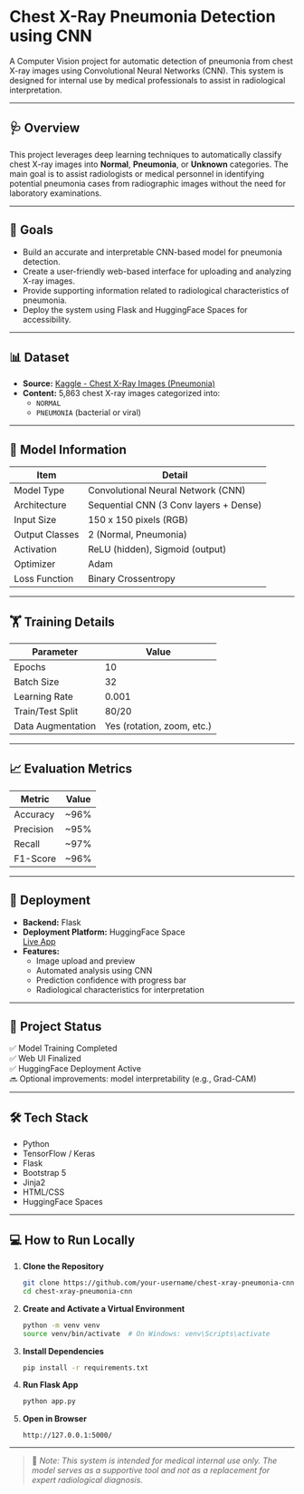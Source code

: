 # Chest X-Ray Pneumonia Detection using CNN

A Computer Vision project for automatic detection of pneumonia from chest X-ray images using Convolutional Neural Networks (CNN). This system is designed for internal use by medical professionals to assist in radiological interpretation.

---

## 🩺 Overview

This project leverages deep learning techniques to automatically classify chest X-ray images into **Normal**, **Pneumonia**, or **Unknown** categories. The main goal is to assist radiologists or medical personnel in identifying potential pneumonia cases from radiographic images without the need for laboratory examinations.

---

## 🎯 Goals

- Build an accurate and interpretable CNN-based model for pneumonia detection.
- Create a user-friendly web-based interface for uploading and analyzing X-ray images.
- Provide supporting information related to radiological characteristics of pneumonia.
- Deploy the system using Flask and HuggingFace Spaces for accessibility.

---

## 📊 Dataset

- **Source:** [Kaggle - Chest X-Ray Images (Pneumonia)](https://www.kaggle.com/datasets/paultimothymooney/chest-xray-pneumonia/data)
- **Content:** 5,863 chest X-ray images categorized into:
  - `NORMAL`
  - `PNEUMONIA` (bacterial or viral)

---

## 🧠 Model Information

| Item           | Detail                                 |
|----------------|----------------------------------------|
| Model Type     | Convolutional Neural Network (CNN)     |
| Architecture   | Sequential CNN (3 Conv layers + Dense) |
| Input Size     | 150 x 150 pixels (RGB)                 |
| Output Classes | 2 (Normal, Pneumonia)                  |
| Activation     | ReLU (hidden), Sigmoid (output)        |
| Optimizer      | Adam                                   |
| Loss Function  | Binary Crossentropy                    |

---

## 🏋️ Training Details

| Parameter          | Value        |
|--------------------|--------------|
| Epochs             | 10           |
| Batch Size         | 32           |
| Learning Rate      | 0.001        |
| Train/Test Split   | 80/20        |
| Data Augmentation  | Yes (rotation, zoom, etc.) |

---

## 📈 Evaluation Metrics

| Metric             | Value        |
|--------------------|--------------|
| Accuracy           | ~96%         |
| Precision          | ~95%         |
| Recall             | ~97%         |
| F1-Score           | ~96%         |

---

## 🚀 Deployment

- **Backend:** Flask
- **Deployment Platform:** HuggingFace Space  
  [Live App](https://huggingface.co/spaces/jimikeren/pneumonia-detection)
- **Features:**
  - Image upload and preview
  - Automated analysis using CNN
  - Prediction confidence with progress bar
  - Radiological characteristics for interpretation

---

## 📌 Project Status

✅ Model Training Completed  
✅ Web UI Finalized  
✅ HuggingFace Deployment Active  
🔜 Optional improvements: model interpretability (e.g., Grad-CAM)

---

## 🛠️ Tech Stack

- Python
- TensorFlow / Keras
- Flask
- Bootstrap 5
- Jinja2
- HTML/CSS
- HuggingFace Spaces

---

## 💻 How to Run Locally

1. **Clone the Repository**
   ```bash
   git clone https://github.com/your-username/chest-xray-pneumonia-cnn.git
   cd chest-xray-pneumonia-cnn
   ```

2. **Create and Activate a Virtual Environment**
   ```bash
   python -m venv venv
   source venv/bin/activate  # On Windows: venv\Scripts\activate
   ```

3. **Install Dependencies**
   ```bash
   pip install -r requirements.txt
   ```

4. **Run Flask App**
   ```bash
   python app.py
   ```

5. **Open in Browser**
   ```
   http://127.0.0.1:5000/
   ```

---

> 📌 *Note: This system is intended for medical internal use only. The model serves as a supportive tool and not as a replacement for expert radiological diagnosis.*
